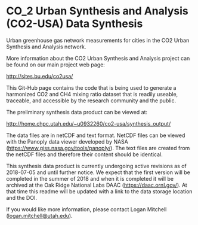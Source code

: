 # CO_2 Urban Synthesis and Analysis (CO2-USA) Data Synthesis
Urban greenhouse gas network measurements for cities in the CO2 Urban Synthesis and Analysis network.

More information about the CO2 Urban Synthesis and Analysis project can be found on our main project web page:

http://sites.bu.edu/co2usa/

This Git-Hub page contains the code that is being used to generate a harmonized CO2 and CH4 mixing ratio dataset that is readily useable, traceable, and accessible by the research community and the public.

The preliminary synthesis data product can be viewed at:

http://home.chpc.utah.edu/~u0932260/co2-usa/synthesis_output/

The data files are in netCDF and text format.  NetCDF files can be viewed with the Panoply data viewer developed by NASA (https://www.giss.nasa.gov/tools/panoply/).  The text files are created from the netCDF files and therefore their content should be identical.

This synthesis data product is currently undergoing active revisions as of 2018-07-05 and until further notice. We expect that the first version will be completed in the summer of 2018 and when it is completed it will be archived at the Oak Ridge National Labs DAAC (https://daac.ornl.gov/).  At that time this readme will be updated with a link to the data storage location and the DOI.

If you would like more information, please contact Logan Mitchell (logan.mitchell@utah.edu).
